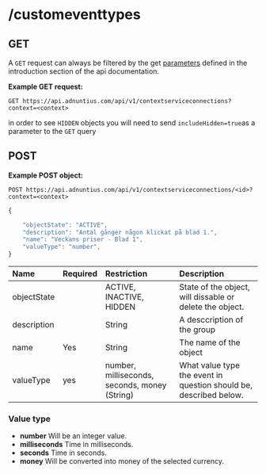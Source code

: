 # /customeventtypes

## GET

A `GET` request can always be filtered by the get [parameters](http://docs.adnuntius.com/api/api-requests) defined in the introduction section of the api documentation.

**Example GET request:**

```http
GET https://api.adnuntius.com/api/v1/contextserviceconnections?context=<context>
```

in order to see `HIDDEN` objects you will need to send `includeHidden=true`as a parameter to the `GET` query

## POST

**Example POST object:**

```http
POST https://api.adnuntius.com/api/v1/contextserviceconnections/<id>?context=<context>
```

```javascript
{

    "objectState": "ACTIVE",
    "description": "Antal gånger någon klickat på blad 1.",
    "name": "Veckans priser - Blad 1",
    "valueType": "number",
}
```

| Name | Required | Restriction | Description |
| :--- | :--- | :--- | :--- |
| objectState |  | ACTIVE, INACTIVE, HIDDEN | State of the object, will dissable or delete the object. |
| description |  | String | A desccription of the group |
| name | Yes | String | The name of the object |
| valueType | yes | number, milliseconds, seconds, money \(String\) | What value type the event in question should be, described below. |

### Value type

* **number** Will be an integer value.
* **milliseconds** Time in milliseconds.
* **seconds** Time in seconds.
* **money** Will be converted into money of the selected currency.

